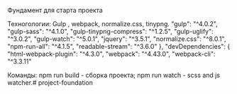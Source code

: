 Фундамент для старта проекта

Техногологии: Gulp , webpack, normalize.css, tinypng.
 "gulp": "^4.0.2",
    "gulp-sass": "^4.1.0",
    "gulp-tinypng-compress": "^1.2.5",
    "gulp-uglify": "^3.0.2",
    "gulp-watch": "^5.0.1",
    "jquery": "^3.5.1",
    "normalize.css": "^8.0.1",
    "npm-run-all": "^4.1.5",
    "readable-stream": "^3.6.0"
  },
  "devDependencies": {
    "html-webpack-plugin": "^4.3.0",
    "webpack": "^4.43.0",
    "webpack-cli": "^3.3.11"
    
Команды:
npm run build - сборка проекта;
npm run watch - scss and js watcher.# project-foundation
